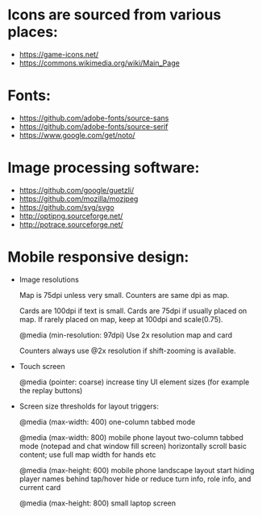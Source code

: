 # Icons are sourced from various places:

* https://game-icons.net/
* https://commons.wikimedia.org/wiki/Main_Page

# Fonts:

* https://github.com/adobe-fonts/source-sans
* https://github.com/adobe-fonts/source-serif
* https://www.google.com/get/noto/

# Image processing software:

* https://github.com/google/guetzli/
* https://github.com/mozilla/mozjpeg
* https://github.com/svg/svgo
* http://optipng.sourceforge.net/
* http://potrace.sourceforge.net/

# Mobile responsive design:

* Image resolutions

	Map is 75dpi unless very small.
	Counters are same dpi as map.

	Cards are 100dpi if text is small.
	Cards are 75dpi if usually placed on map.
	If rarely placed on map, keep at 100dpi and scale(0.75).

	@media (min-resolution: 97dpi)
		Use 2x resolution map and card

	Counters always use @2x resolution if shift-zooming is available.

* Touch screen

	@media (pointer: coarse)
		increase tiny UI element sizes (for example the replay buttons)

* Screen size thresholds for layout triggers:

	@media (max-width: 400)
		one-column tabbed mode

	@media (max-width: 800)
		mobile phone layout
		two-column tabbed mode (notepad and chat window fill screen)
		horizontally scroll basic content; use full map width for hands etc

	@media (max-height: 600)
		mobile phone landscape layout
		start hiding player names behind tap/hover
		hide or reduce turn info, role info, and current card

	@media (max-height: 800)
		small laptop screen
